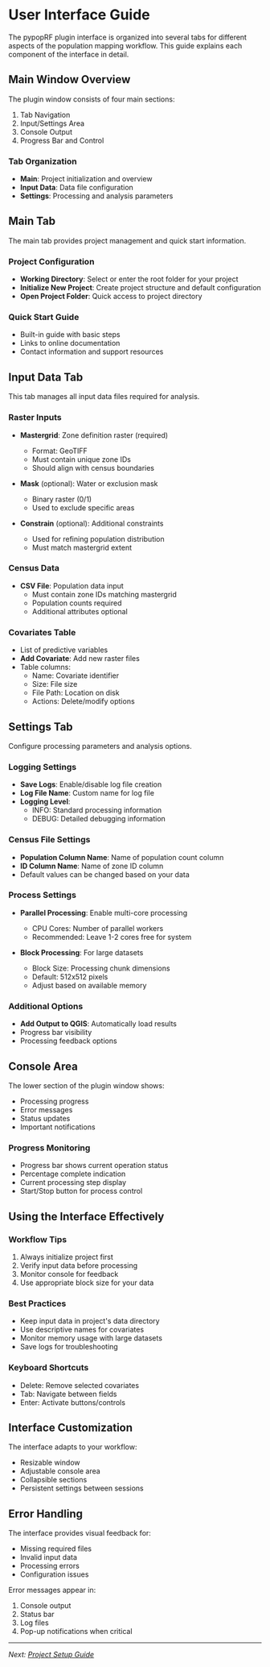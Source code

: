 # User Interface Guide

The pypopRF plugin interface is organized into several tabs for different aspects of the population mapping workflow. This guide explains each component of the interface in detail.

## Main Window Overview

The plugin window consists of four main sections:
1. Tab Navigation
2. Input/Settings Area
3. Console Output
4. Progress Bar and Control

### Tab Organization
- **Main**: Project initialization and overview
- **Input Data**: Data file configuration
- **Settings**: Processing and analysis parameters

## Main Tab

The main tab provides project management and quick start information.

### Project Configuration
- **Working Directory**: Select or enter the root folder for your project
- **Initialize New Project**: Create project structure and default configuration
- **Open Project Folder**: Quick access to project directory

### Quick Start Guide
- Built-in guide with basic steps
- Links to online documentation
- Contact information and support resources

## Input Data Tab

This tab manages all input data files required for analysis.

### Raster Inputs
- **Mastergrid**: Zone definition raster (required)
  - Format: GeoTIFF
  - Must contain unique zone IDs
  - Should align with census boundaries

- **Mask** (optional): Water or exclusion mask
  - Binary raster (0/1)
  - Used to exclude specific areas

- **Constrain** (optional): Additional constraints
  - Used for refining population distribution
  - Must match mastergrid extent

### Census Data
- **CSV File**: Population data input
  - Must contain zone IDs matching mastergrid
  - Population counts required
  - Additional attributes optional

### Covariates Table
- List of predictive variables
- **Add Covariate**: Add new raster files
- Table columns:
  - Name: Covariate identifier
  - Size: File size
  - File Path: Location on disk
  - Actions: Delete/modify options

## Settings Tab

Configure processing parameters and analysis options.

### Logging Settings
- **Save Logs**: Enable/disable log file creation
- **Log File Name**: Custom name for log file
- **Logging Level**: 
  - INFO: Standard processing information
  - DEBUG: Detailed debugging information

### Census File Settings
- **Population Column Name**: Name of population count column
- **ID Column Name**: Name of zone ID column
- Default values can be changed based on your data

### Process Settings
- **Parallel Processing**: Enable multi-core processing
  - CPU Cores: Number of parallel workers
  - Recommended: Leave 1-2 cores free for system

- **Block Processing**: For large datasets
  - Block Size: Processing chunk dimensions
  - Default: 512x512 pixels
  - Adjust based on available memory

### Additional Options
- **Add Output to QGIS**: Automatically load results
- Progress bar visibility
- Processing feedback options

## Console Area

The lower section of the plugin window shows:
- Processing progress
- Error messages
- Status updates
- Important notifications

### Progress Monitoring
- Progress bar shows current operation status
- Percentage complete indication
- Current processing step display
- Start/Stop button for process control

## Using the Interface Effectively

### Workflow Tips
1. Always initialize project first
2. Verify input data before processing
3. Monitor console for feedback
4. Use appropriate block size for your data

### Best Practices
- Keep input data in project's data directory
- Use descriptive names for covariates
- Monitor memory usage with large datasets
- Save logs for troubleshooting

### Keyboard Shortcuts
- Delete: Remove selected covariates
- Tab: Navigate between fields
- Enter: Activate buttons/controls

## Interface Customization

The interface adapts to your workflow:
- Resizable window
- Adjustable console area
- Collapsible sections
- Persistent settings between sessions

## Error Handling

The interface provides visual feedback for:
- Missing required files
- Invalid input data
- Processing errors
- Configuration issues

Error messages appear in:
1. Console output
2. Status bar
3. Log files
4. Pop-up notifications when critical

---

*Next: [Project Setup Guide](project-setup.md)*